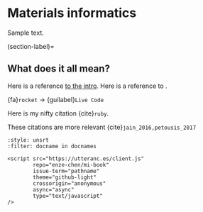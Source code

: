 # Materials informatics

Sample text.

(section-label)=
## What does it all mean?

Here is a reference [to the intro](../intro.md).
Here is a reference to [](section-label).

{fa}`rocket` $\rightarrow$ {guilabel}`Live Code`

Here is my nifty citation {cite}`ruby`.

These citations are more relevant {cite}`jain_2016,petousis_2017`


```{bibliography}
:style: unsrt
:filter: docname in docnames
```

```{raw} html
<script src="https://utteranc.es/client.js"
        repo="enze-chen/mi-book"
        issue-term="pathname"
        theme="github-light"
        crossorigin="anonymous"
        async="async"
        type="text/javascript"
/>
```